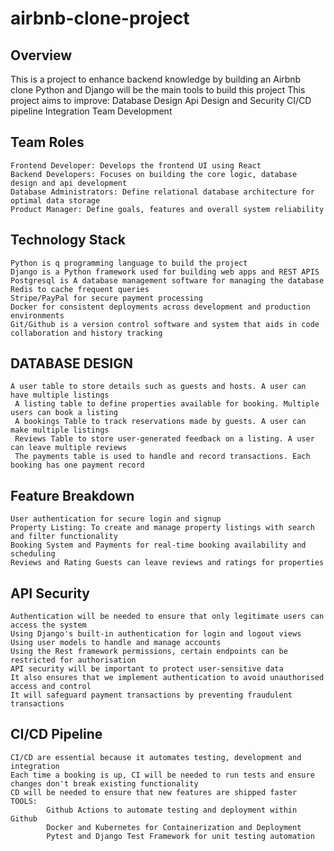 # airbnb-clone-project
## Overview
This is a project to enhance backend knowledge by building an Airbnb clone
Python and Django will be the main tools to build this project
This project aims to improve:
Database Design 
Api Design and Security 
CI/CD pipeline Integration 
Team Development 

## Team Roles

    Frontend Developer: Develops the frontend UI using React
    Backend Developers: Focuses on building the core logic, database design and api development
    Database Administrators: Define relational database architecture for optimal data storage
    Product Manager: Define goals, features and overall system reliability

## Technology Stack

    Python is q programming language to build the project
    Django is a Python framework used for building web apps and REST APIS
    Postgresql is A database management software for managing the database 
    Redis to cache frequent queries 
    Stripe/PayPal for secure payment processing
    Docker for consistent deployments across development and production environments
    Git/Github is a version control software and system that aids in code collaboration and history tracking
## DATABASE DESIGN

    A user table to store details such as guests and hosts. A user can have multiple listings
     A listing table to define properties available for booking. Multiple users can book a listing 
     A bookings Table to track reservations made by guests. A user can make multiple listings
     Reviews Table to store user-generated feedback on a listing. A user can leave multiple reviews
     The payments table is used to handle and record transactions. Each booking has one payment record
## Feature Breakdown

    User authentication for secure login and signup
    Property Listing: To create and manage property listings with search and filter functionality
    Booking System and Payments for real-time booking availability and scheduling
    Reviews and Rating Guests can leave reviews and ratings for properties

## API Security

    Authentication will be needed to ensure that only legitimate users can access the system
    Using Django's built-in authentication for login and logout views
    Using user models to handle and manage accounts
    Using the Rest framework permissions, certain endpoints can be restricted for authorisation
    API security will be important to protect user-sensitive data
    It also ensures that we implement authentication to avoid unauthorised access and control
    It will safeguard payment transactions by preventing fraudulent transactions
## CI/CD Pipeline

    CI/CD are essential because it automates testing, development and integration
    Each time a booking is up, CI will be needed to run tests and ensure changes don't break existing functionality
    CD will be needed to ensure that new features are shipped faster
    TOOLS:
            Github Actions to automate testing and deployment within Github
            Docker and Kubernetes for Containerization and Deployment
            Pytest and Django Test Framework for unit testing automation
    
